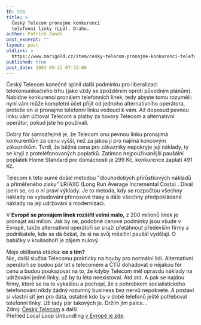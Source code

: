 ```yaml
---
ID: 518
title: >
  Český Telecom pronajme konkurenci
  telefonní linky (LLU). Draho.
author: Patrick Zandl
post_excerpt: ""
layout: post
oldlink: >
  https://www.marigold.cz/item/cesky-telecom-pronajme-konkurenci-telefonni-linky-llu-draho
published: true
post_date: 2003-09-22 07:33:00
---
```

<p>
Český Telecom konečně splnil další podmínku pro liberalizaci telekomunikačního trhu (jako vždy se zpožděním oproti původním plánům). Nabídne konkurenci pronájem telefonních linek, tedy abyste tomu rozuměli: nyní vám může kompletní účet přijít od jednoho alternativního operátora, protože on si pronajme telefonní linku vedoucí k vám. Až doposud pevnou linku vám účtoval Telecom a platby za hovory Telecom a alternativní operátor, pokud jste ho používali. </p>

<p>
Dobrý fór samozřejmě je, že Telecom onu pevnou linku pronajímá konkurentům za cenu vyšší, než za jakou ji pro najímá koncovým zákazníkům. Tvrdí, že běžná cena pro zákazníky nepokryje její náklady, ty se kryjí z protelefonovaných poplatků. Zatímco nejpoužívanější paušální poplatek Home Standard pro domácnosti je 299 Kč, konkurence zaplatí 491 Kč. </p>

<p>
Telecom k této sumě došel metodou "dlouhodobých přírůstkových nákladů a přiměřeného zisku" LR(A)IC (Long Run Average Incremental Costs) . Díval jsem se, co o ní praví výklady. Je to metoda, kdy se rozpočtou všechny náklady na vybudování přenosové trasy a dále všechny předpokládané náklady na její udržování a modernizaci. </p>

<p>
V <STRONG>Evropě se pronájem linek rozšířil velmi málo,</STRONG> z 200 milionů linek je pronajat asi milion. Jak by ne, podobné cenové podmínky jsou všude v Evropě, takže alternativní operátoři se snaží přetáhnout především firmy a podnikatele, kde se dá čekat, že si na svůj měsíční paušál vydělají. O babičky v krušnohoří je zájem nulový. </p>

<p>
Moje oblíbená otázka: <STRONG>co s tím?</STRONG> <BR>Nic, další služba Telecomu prakticky na houby pro normální lidi. Alternativní operátoři se budou pár let s telecomem a ČTÚ dohadovat o nějakou fér cenu a budou poukazovat na to, že kdyby Telecom měl opravdu náklady na udržování jedné linky, už by tu léta neexistoval. Atd atd. A pak se najdou firmy, které se na to vykašlou a pochopí, že s pohrobkem socialistického telefonování nikdy žádný rozumný business bez nervů nepokvete. A postaví si vlastní síť jen pro data, ostatně kdo by v době telefonů ještě potřeboval telefonní linky. Už tady pár takových je. Držím jim palce...<BR>Zdroj: <A href="http://www.telecom.cz/infocentrum/tiskove_centrum/tiskove_zpravy/clanek.php?tz=19092003_1" target=_blank>Český Telecom</A> a další.<BR>Přehled Local Loop Unbundling <A href="http://www.analysys.com/atlas/series/LLUB.asp" target=_blank>v Evropě je zde</A>. </p>
